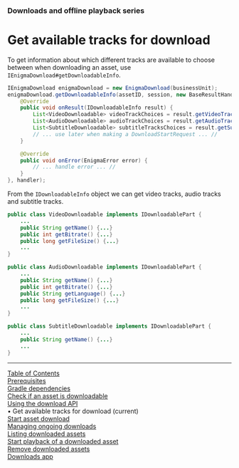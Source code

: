 ### Downloads and offline playback series
# Get available tracks for download
To get information about which different tracks are available to choose between when downloading an
asset, use `IEnigmaDownload#getDownloadableInfo`.
```java
IEnigmaDownload enigmaDownload = new EnigmaDownload(businessUnit);
enigmaDownload.getDownloadableInfo(assetID, session, new BaseResultHandler<IDownloadableInfo>() {
    @Override
    public void onResult(IDownloadableInfo result) {
        List<VideoDownloadable> videoTrackChoices = result.getVideoTracks();
        List<AudioDownloadable> audioTrackChoices = result.getAudioTracks();
        List<SubtitleDownloadable> subtitleTracksChoices = result.getSubtitleTracks();
        // ... use later when making a DownloadStartRequest ... //
    }

    @Override
    public void onError(EnigmaError error) {
        // ... handle error ... //
    }
}, handler);
```
From the `IDownloadableInfo` object we can get video tracks, audio tracks and subtitle tracks.

```java
public class VideoDownloadable implements IDownloadablePart {
    ...
    public String getName() {...}
    public int getBitrate() {...}
    public long getFileSize() {...}
    ...
}
```

```java
public class AudioDownloadable implements IDownloadablePart {
    ...
    public String getName() {...}
    public int getBitrate() {...}
    public String getLanguage() {...}
    public long getFileSize() {...}
    ...
}
```

```java
public class SubtitleDownloadable implements IDownloadablePart {
    ...
    public String getName() {...}
    ...
}
```




___
[Table of Contents](../index.md)<br/>
[Prerequisites](prerequisites.md)<br/>
[Gradle dependencies](dependencies.md)<br/>
[Check if an asset is downloadable](check_downloadability.md)<br/>
[Using the download API](enigma_download.md)<br/>
&bull; Get available tracks for download (current)<br/>
[Start asset download](start_download.md)<br/>
[Managing ongoing downloads](ongoing_downloads.md)<br/>
[Listing downloaded assets](list_downloads.md)<br/>
[Start playback of a downloaded asset](play_download.md)<br/>
[Remove downloaded assets](remove_download.md)<br/>
[Downloads app](example_app.md)<br/>
